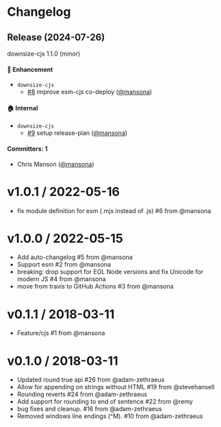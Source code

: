 # Changelog

## Release (2024-07-26)

downsize-cjs 1.1.0 (minor)

#### :rocket: Enhancement
* `downsize-cjs`
  * [#8](https://github.com/mansona/Downsize/pull/8) improve esm-cjs co-deploy ([@mansona](https://github.com/mansona))

#### :house: Internal
* `downsize-cjs`
  * [#9](https://github.com/mansona/Downsize/pull/9) setup release-plan ([@mansona](https://github.com/mansona))

#### Committers: 1
- Chris Manson ([@mansona](https://github.com/mansona))

v1.0.1 / 2022-05-16
==================
* fix module definition for esm (.mjs instead of .js) #6 from @mansona

v1.0.0 / 2022-05-15
==================
* Add auto-changelog #5 from @mansona
* Support esm #2 from @mansona
* breaking: drop support for EOL Node versions and fix Unicode for modern JS #4 from @mansona
* move from travis to GitHub Actions #3 from @mansona

v0.1.1 / 2018-03-11
==================
* Feature/cjs #1 from @mansona

v0.1.0 / 2018-03-11
==================

* Updated round true api #26 from @adam-zethraeus
* Allow for appending on strings without HTML #19 from @stevehansell
* Rounding reverts #24 from @adam-zethraeus
* Add support for rounding to end of sentence #22 from @remy
* bug fixes and cleanup. #16 from @adam-zethraeus
* Removed windows line endings (^M). #10 from @adam-zethraeus
